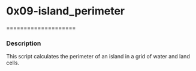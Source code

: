 # 0x09-island_perimeter

====================

### Description
This script calculates the perimeter of an island in a grid of water and land cells.
